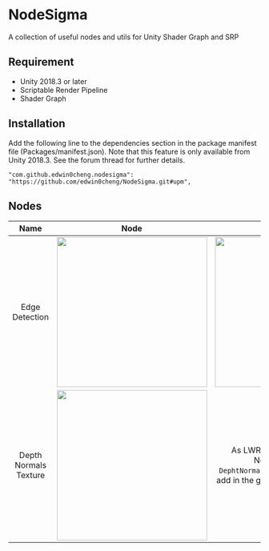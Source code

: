# NodeSigma

A collection of useful nodes and utils for Unity Shader Graph and SRP

## Requirement

* Unity 2018.3 or later
* Scriptable Render Pipeline
* Shader Graph

## Installation

Add the following line to the dependencies section in the package manifest file (Packages/manifest.json). Note that this feature is only available from Unity 2018.3. See the forum thread for further details.

```
"com.github.edwin0cheng.nodesigma": "https://github.com/edwin0cheng/NodeSigma.git#upm",
```


## Nodes

| Name | Node            | Note  |
:-------------------------:|:-------------------------:|:-------------------------:
Edge Detection | <img src ="https://i.imgur.com/EEoSMbc.png" width="300"> |<img src="https://i.imgur.com/SeTLqms.png" width="300">
Depth Normals Texture | <img src ="https://i.imgur.com/ZZ08Blh.png" width="300"> | As LWRP do not support Depth Normals Texture, A `DephtNormalsRenderPass` is required to add in the game object of main camera
